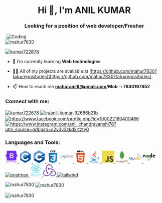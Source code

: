 
<h1 align="center">Hi 👋, I'm ANIL KUMAR</h1>
<h3 align="center">Looking for a position of web developer/Fresher</h3>
<img align="right" alt="Coding" width="500" src="https://cdn.pixabay.com/photo/2024/06/14/12/15/developer-8829711_1280.jpg">

<p align="left"> <img src="https://komarev.com/ghpvc/?username=mahur7830&label=Profile%20views&color=0e75b6&style=flat" alt="mahur7830" /> </p>

<p align="left"> <a href="https://twitter.com/kumar722678" target="blank"><img src="https://img.shields.io/twitter/follow/kumar722678?logo=twitter&style=for-the-badge" alt="kumar722678" /></a> </p>

- 🌱 I’m currently learning **Web technologies**

- 👨‍💻 All of my projects are available at [https://github.com/mahur7830?tab=repositories](https://github.com/mahur7830?tab=repositories)

- 📫 How to reach me **mahuranil6@gmail.com/Mob -: 7830197952**

<h3 align="left">Connect with me:</h3>
<p align="left">
<a href="https://twitter.com/kumar722678" target="blank"><img align="center" src="https://raw.githubusercontent.com/rahuldkjain/github-profile-readme-generator/master/src/images/icons/Social/twitter.svg" alt="kumar722678" height="30" width="40" /></a>
<a href="https://linkedin.com/in/in/anil-kumar-92686b21b" target="blank"><img align="center" src="https://raw.githubusercontent.com/rahuldkjain/github-profile-readme-generator/master/src/images/icons/Social/linked-in-alt.svg" alt="in/anil-kumar-92686b21b" height="30" width="40" /></a>
<a href="https://fb.com/https://www.facebook.com/profile.php?id=100022160400466" target="blank"><img align="center" src="https://raw.githubusercontent.com/rahuldkjain/github-profile-readme-generator/master/src/images/icons/Social/facebook.svg" alt="https://www.facebook.com/profile.php?id=100022160400466" height="30" width="40" /></a>
<a href="https://instagram.com/https://www.instagram.com/anil_chandravanshi78?utm_source=qr&igsh=c2v3y3zkd2rtzty0" target="blank"><img align="center" src="https://raw.githubusercontent.com/rahuldkjain/github-profile-readme-generator/master/src/images/icons/Social/instagram.svg" alt="https://www.instagram.com/anil_chandravanshi78?utm_source=qr&igsh=c2v3y3zkd2rtzty0" height="30" width="40" /></a>
</p>

<h3 align="left">Languages and Tools:</h3>
<p align="left"> <a href="https://getbootstrap.com" target="_blank" rel="noreferrer"> <img src="https://raw.githubusercontent.com/devicons/devicon/master/icons/bootstrap/bootstrap-plain-wordmark.svg" alt="bootstrap" width="40" height="40"/> </a> <a href="https://www.cprogramming.com/" target="_blank" rel="noreferrer"> <img src="https://raw.githubusercontent.com/devicons/devicon/master/icons/c/c-original.svg" alt="c" width="40" height="40"/> </a> <a href="https://www.w3schools.com/cpp/" target="_blank" rel="noreferrer"> <img src="https://raw.githubusercontent.com/devicons/devicon/master/icons/cplusplus/cplusplus-original.svg" alt="cplusplus" width="40" height="40"/> </a> <a href="https://www.w3schools.com/css/" target="_blank" rel="noreferrer"> <img src="https://raw.githubusercontent.com/devicons/devicon/master/icons/css3/css3-original-wordmark.svg" alt="css3" width="40" height="40"/> </a> <a href="https://expressjs.com" target="_blank" rel="noreferrer"> <img src="https://raw.githubusercontent.com/devicons/devicon/master/icons/express/express-original-wordmark.svg" alt="express" width="40" height="40"/> </a> <a href="https://www.w3.org/html/" target="_blank" rel="noreferrer"> <img src="https://raw.githubusercontent.com/devicons/devicon/master/icons/html5/html5-original-wordmark.svg" alt="html5" width="40" height="40"/> </a> <a href="https://www.java.com" target="_blank" rel="noreferrer"> <img src="https://raw.githubusercontent.com/devicons/devicon/master/icons/java/java-original.svg" alt="java" width="40" height="40"/> </a> <a href="https://developer.mozilla.org/en-US/docs/Web/JavaScript" target="_blank" rel="noreferrer"> <img src="https://raw.githubusercontent.com/devicons/devicon/master/icons/javascript/javascript-original.svg" alt="javascript" width="40" height="40"/> </a> <a href="https://www.mongodb.com/" target="_blank" rel="noreferrer"> <img src="https://raw.githubusercontent.com/devicons/devicon/master/icons/mongodb/mongodb-original-wordmark.svg" alt="mongodb" width="40" height="40"/> </a> <a href="https://www.mysql.com/" target="_blank" rel="noreferrer"> <img src="https://raw.githubusercontent.com/devicons/devicon/master/icons/mysql/mysql-original-wordmark.svg" alt="mysql" width="40" height="40"/> </a> <a href="https://nodejs.org" target="_blank" rel="noreferrer"> <img src="https://raw.githubusercontent.com/devicons/devicon/master/icons/nodejs/nodejs-original-wordmark.svg" alt="nodejs" width="40" height="40"/> </a> <a href="https://postman.com" target="_blank" rel="noreferrer"> <img src="https://www.vectorlogo.zone/logos/getpostman/getpostman-icon.svg" alt="postman" width="40" height="40"/> </a> <a href="https://reactjs.org/" target="_blank" rel="noreferrer"> <img src="https://raw.githubusercontent.com/devicons/devicon/master/icons/react/react-original-wordmark.svg" alt="react" width="40" height="40"/> </a> <a href="https://redux.js.org" target="_blank" rel="noreferrer"> <img src="https://raw.githubusercontent.com/devicons/devicon/master/icons/redux/redux-original.svg" alt="redux" width="40" height="40"/> </a> <a href="https://tailwindcss.com/" target="_blank" rel="noreferrer"> <img src="https://www.vectorlogo.zone/logos/tailwindcss/tailwindcss-icon.svg" alt="tailwind" width="40" height="40"/> </a> </p>

<p><img align="left" src="https://github-readme-stats.vercel.app/api/top-langs?username=mahur7830&show_icons=true&locale=en&layout=compact" alt="mahur7830" /></p>

<p>&nbsp;<img align="center" src="https://github-readme-stats.vercel.app/api?username=mahur7830&show_icons=true&locale=en" alt="mahur7830" /></p>

<p><img align="center" src="https://github-readme-streak-stats.herokuapp.com/?user=mahur7830&" alt="mahur7830" /></p>

